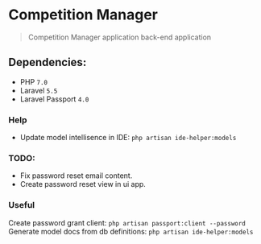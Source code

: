 # Competition Manager

> Competition Manager application back-end application

## Dependencies:
 - PHP ` 7.0 `
 - Laravel ` 5.5 `
 - Laravel Passport ` 4.0 `
 
### Help

- Update model intellisence in IDE: `php artisan ide-helper:models`

### TODO:

- Fix password reset email content.
- Create password reset view in ui app.

### Useful

Create password grant client: `php artisan passport:client --password`
Generate model docs from db definitions: `php artisan ide-helper:models`